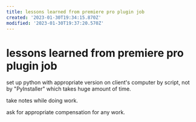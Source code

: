 ```yaml
---
title: lessons learned from premiere pro plugin job
created: '2023-01-30T19:34:15.870Z'
modified: '2023-01-30T19:37:20.570Z'
---
```


# lessons learned from premiere pro plugin job

set up python with appropriate version on client's computer by script, not by "PyInstaller" which takes huge amount of time.

take notes while doing work.

ask for appropriate compensation for any work.

